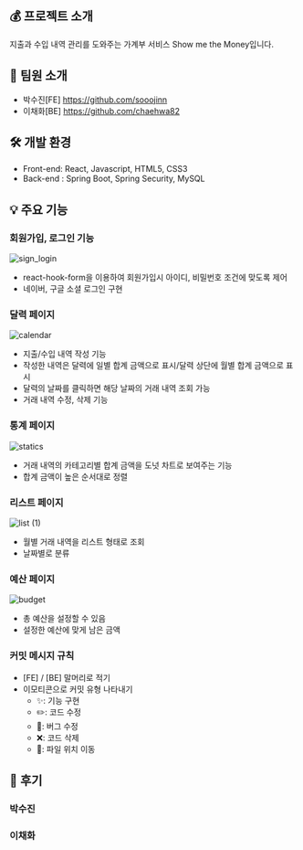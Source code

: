 ## 💰 프로젝트 소개

지출과 수입 내역 관리를 도와주는 가계부 서비스 Show me the Money입니다.

## 👥 팀원 소개

- 박수진[FE] <https://github.com/sooojinn>
- 이채화[BE] <https://github.com/chaehwa82>

## 🛠️ 개발 환경

- Front-end: React, Javascript, HTML5, CSS3
- Back-end : Spring Boot, Spring Security, MySQL

## 💡 주요 기능

### 회원가입, 로그인 기능

![sign_login](https://github.com/sooojinn/ShowMeTheMoney2.0/assets/155421665/50c3d03f-af63-4621-80d9-5b3c0b99b8f6)


- react-hook-form을 이용하여 회원가입시 아이디, 비밀번호 조건에 맞도록 제어
- 네이버, 구글 소셜 로그인 구현

### 달력 페이지

![calendar](https://github.com/sooojinn/ShowMeTheMoney2.0/assets/155421665/7bf3bd52-2a48-483a-96a1-d6fde7130d69)

- 지출/수입 내역 작성 기능
- 작성한 내역은 달력에 일별 합계 금액으로 표시/달력 상단에 월별 합계 금액으로 표시
- 달력의 날짜를 클릭하면 해당 날짜의 거래 내역 조회 가능
- 거래 내역 수정, 삭제 기능

### 통계 페이지

![statics](https://github.com/sooojinn/ShowMeTheMoney2.0/assets/155421665/52c0ecd8-57ec-454d-8684-3c756e74dbb3)

- 거래 내역의 카테고리별 합계 금액을 도넛 차트로 보여주는 기능
- 합계 금액이 높은 순서대로 정렬

### 리스트 페이지

![list (1)](https://github.com/sooojinn/ShowMeTheMoney2.0/assets/155421665/d930b8c7-81a6-4e83-ba80-7727585af190)


- 월별 거래 내역을 리스트 형태로 조회
- 날짜별로 분류

### 예산 페이지

![budget](https://github.com/sooojinn/ShowMeTheMoney2.0/assets/155421665/1ef4f995-0239-4318-a87a-095f8d3a4865)


- 총 예산을 설정할 수 있음
- 설정한 예산에 맞게 남은 금액

### 커밋 메시지 규칙

- [FE] / [BE] 말머리로 적기
- 이모티콘으로 커밋 유형 나타내기
  - ✨: 기능 구현
  - ✏️: 코드 수정
  - 🐞: 버그 수정
  - ❌: 코드 삭제
  - 📁: 파일 위치 이동

## 📝 후기

### 박수진

### 이채화
